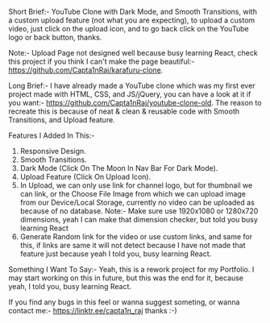 Short Brief:-
YouTube Clone with Dark Mode, and Smooth Transitions, with a custom upload feature (not what you are expecting), to upload a custom video, just click on the upload icon, and to go back click on the YouTube logo or back button, thanks.

Note:- Upload Page not designed well because busy learning React, check this project if you think I can't make the page beautiful:- https://github.com/Capta1nRaj/karafuru-clone.

Long Brief:-
I have already made a YouTube clone which was my first ever project made with HTML, CSS, and JS/jQuery, you can have a look at it if you want:- https://github.com/Capta1nRaj/youtube-clone-old. The reason to recreate this is because of neat & clean & reusable code with Smooth Transitions, and Upload feature.

Features I Added In This:-
1. Responsive Design.
2. Smooth Transitions.
3. Dark Mode (Click On The Moon In Nav Bar For Dark Mode).
4. Upload Feature (Click On Upload Icon).
5. In Upload, we can only use link for channel logo, but for thumbnail we can link, or the Choose File Image from which we can upload image from our Device/Local Storage, currently no video can be uploaded as because of no database. Note:- Make sure use 1920x1080 or 1280x720 dimensions, yeah I can make that dimension checker, but told you busy learning React
6. Generate Random link for the video or use custom links, and same for this, if links are same it will not detect because I have not made that feature just because yeah I told you, busy learning React.

Something I Want To Say:-
Yeah, this is a rework project for my Portfolio. I may start working on this in future, but this was the end for it, because yeah, I told you, busy learning React.

If you find any bugs in this feel or wanna suggest someting, or wanna contact me:- https://linktr.ee/capta1n_raj thanks :-)